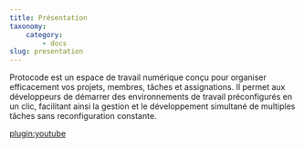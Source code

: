 ```yaml
---
title: Présentation
taxonomy:
    category:
        - docs
slug: presentation
---
```


Protocode est un espace de travail numérique conçu pour organiser efficacement vos projets, membres, tâches et assignations. Il permet aux développeurs de démarrer des environnements de travail préconfigurés en un clic, facilitant ainsi la gestion et le développement simultané de multiples tâches sans reconfiguration constante.

[plugin:youtube](https://www.youtube.com/watch?v=pi2OWbFKAl4)